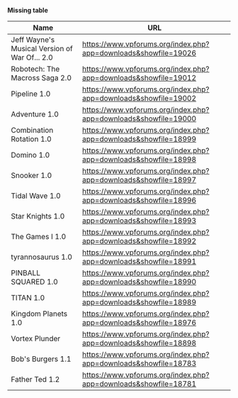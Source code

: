 **Missing table**

| Name | URL |
| ---- | --- |                
| Jeff Wayne's Musical Version of War Of... 2.0 | https://www.vpforums.org/index.php?app=downloads&showfile=19026 |
| Robotech: The Macross Saga 2.0 | https://www.vpforums.org/index.php?app=downloads&showfile=19012 |
| Pipeline 1.0 | https://www.vpforums.org/index.php?app=downloads&showfile=19002 |
| Adventure 1.0 | https://www.vpforums.org/index.php?app=downloads&showfile=19000 |
| Combination Rotation 1.0 | https://www.vpforums.org/index.php?app=downloads&showfile=18999 |
| Domino 1.0 | https://www.vpforums.org/index.php?app=downloads&showfile=18998 |
| Snooker 1.0 | https://www.vpforums.org/index.php?app=downloads&showfile=18997 |
| Tidal Wave 1.0 | https://www.vpforums.org/index.php?app=downloads&showfile=18996 |
| Star Knights 1.0 | https://www.vpforums.org/index.php?app=downloads&showfile=18993 |
| The Games I 1.0 | https://www.vpforums.org/index.php?app=downloads&showfile=18992 |
| tyrannosaurus 1.0 | https://www.vpforums.org/index.php?app=downloads&showfile=18991 |
| PINBALL SQUARED 1.0 | https://www.vpforums.org/index.php?app=downloads&showfile=18990 |
| TITAN 1.0 | https://www.vpforums.org/index.php?app=downloads&showfile=18989 |
| Kingdom Planets 1.0 | https://www.vpforums.org/index.php?app=downloads&showfile=18976 |
| Vortex Plunder | https://www.vpforums.org/index.php?app=downloads&showfile=18898 |
| Bob's Burgers 1.1 | https://www.vpforums.org/index.php?app=downloads&showfile=18783 |
| Father Ted 1.2 | https://www.vpforums.org/index.php?app=downloads&showfile=18781 |
